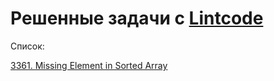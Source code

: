 # Решенные задачи с [Lintcode](https://www.lintcode.com)

Список:

[3361. Missing Element in Sorted Array](./3361/)
